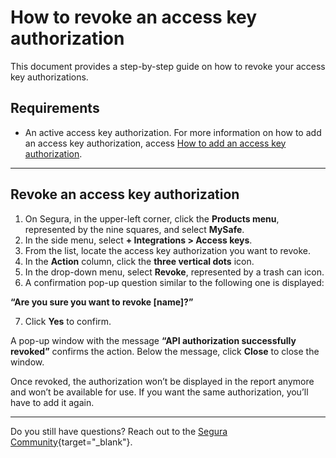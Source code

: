 # How to revoke an access key authorization

This document provides a step-by-step guide on how to revoke your access key authorizations.

## Requirements

* An active access key authorization. For more information on how to add an access key authorization, access [How to add an access key authorization](/v4/docs/mysafe-how-to-add-an-access-key-authorization).

***
## Revoke an access key authorization

1. On Segura, in the upper-left corner, click the **Products menu**, represented by the nine squares, and select **MySafe**.
2. In the side menu, select **+ Integrations > Access keys**.
3. From the list, locate the access key authorization you want to revoke.
4. In the **Action** column, click the **three vertical dots** icon.
5. In the drop-down menu, select **Revoke**, represented by a trash can icon.
6. A confirmation pop-up question similar to the following one is displayed: 

**“Are you sure you want to revoke [name]?”**

7. Click **Yes** to confirm.

A pop-up window with the message **“API authorization successfully revoked”** confirms the action. Below the message, click **Close** to close the window.

Once revoked, the authorization won’t be displayed in the report anymore and won’t be available for use. If you want the same authorization, you’ll have to add it again.

***

Do you still have questions? Reach out to the [Segura Community](https://community.Segura.io/){target="_blank"}.